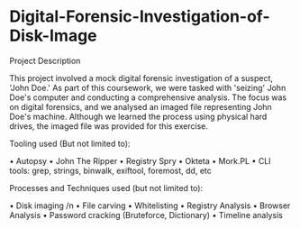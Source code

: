 # Digital-Forensic-Investigation-of-Disk-Image


Project Description

This project involved a mock digital forensic investigation of a suspect, 'John Doe.' As part of this coursework, we were tasked with 'seizing' John Doe's computer and conducting a comprehensive analysis. The focus was on digital forensics, and we analysed an imaged file representing John Doe's machine. Although we learned the process using physical hard drives, the imaged file was provided for this exercise.


Tooling used (But not limited to):


• Autopsy
• John The Ripper
• Registry Spry
• Okteta
• Mork.PL
• CLI tools: grep, strings, binwalk, exiftool, foremost, dd, etc


Processes and Techniques used (but not limited to):


• Disk imaging /n
• File carving
• Whitelisting
• Registry Analysis
• Browser Analysis
• Password cracking (Bruteforce, Dictionary)
• Timeline analysis
